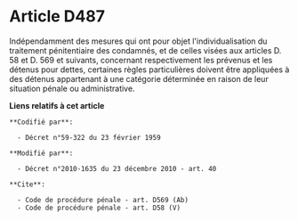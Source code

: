 # Article D487

Indépendamment des mesures qui ont pour objet l'individualisation du traitement pénitentiaire des condamnés, et de celles
visées aux articles D. 58 et D. 569 et suivants, concernant respectivement les prévenus et les détenus pour dettes, certaines
règles particulières doivent être appliquées à des détenus appartenant à une catégorie déterminée en raison de leur situation
pénale ou administrative.

**Liens relatifs à cet article**

	**Codifié par**:

	  - Décret n°59-322 du 23 février 1959

	**Modifié par**:

	  - Décret n°2010-1635 du 23 décembre 2010 - art. 40

	**Cite**:

	  - Code de procédure pénale - art. D569 (Ab)
	  - Code de procédure pénale - art. D58 (V)
